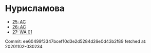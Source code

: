 # Нурисламова
- [25: AC](25.md)
- [26: AC](26.md)
- [27: WA 01](27.md)

Commit: ee60499f3347bcef10d3e2d5284d26e0d43b2f89
 fetched at: 20201102-030234
